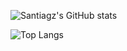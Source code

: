 ![Santiagz's GitHub stats](https://github-readme-stats.vercel.app/api?username=santiagz&show_icons=true&theme=city_lights)

![Top Langs](https://github-readme-stats.vercel.app/api/top-langs/?username=santiagz&theme=city_lights)
